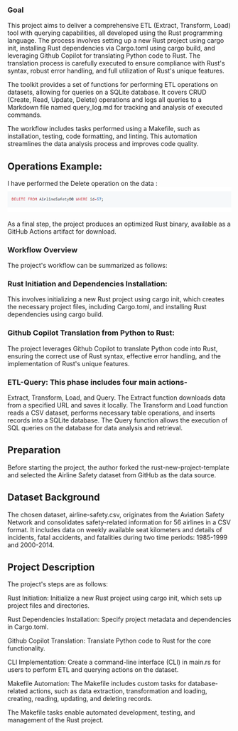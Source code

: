 ### Goal
This project aims to deliver a comprehensive ETL (Extract, Transform, Load) tool with querying capabilities, all developed using the Rust programming language. The process involves setting up a new Rust project using cargo init, installing Rust dependencies via Cargo.toml using cargo build, and leveraging Github Copilot for translating Python code to Rust. The translation process is carefully executed to ensure compliance with Rust's syntax, robust error handling, and full utilization of Rust's unique features.

The toolkit provides a set of functions for performing ETL operations on datasets, allowing for queries on a SQLite database. It covers CRUD (Create, Read, Update, Delete) operations and logs all queries to a Markdown file named query_log.md for tracking and analysis of executed commands.

The workflow includes tasks performed using a Makefile, such as installation, testing, code formatting, and linting. This automation streamlines the data analysis process and improves code quality.

## Operations Example:
I have performed the Delete operation on the data :
![Local Image](INDPROJ2.jpg.png)

As a final step, the project produces an optimized Rust binary, available as a GitHub Actions artifact for download.

### Workflow Overview
The project's workflow can be summarized as follows:

### Rust Initiation and Dependencies Installation: 
This involves initializing a new Rust project using cargo init, which creates the necessary project files, including Cargo.toml, and installing Rust dependencies using cargo build.

### Github Copilot Translation from Python to Rust:
The project leverages Github Copilot to translate Python code into Rust, ensuring the correct use of Rust syntax, effective error handling, and the implementation of Rust's unique features.

### ETL-Query: This phase includes four main actions-
Extract, Transform, Load, and Query. The Extract function downloads data from a specified URL and saves it locally. The Transform and Load function reads a CSV dataset, performs necessary table operations, and inserts records into a SQLite database. The Query function allows the execution of SQL queries on the database for data analysis and retrieval.


## Preparation
Before starting the project, the author forked the rust-new-project-template and selected the Airline Safety dataset from GitHub as the data source.

## Dataset Background
The chosen dataset, airline-safety.csv, originates from the Aviation Safety Network and consolidates safety-related information for 56 airlines in a CSV format. It includes data on weekly available seat kilometers and details of incidents, fatal accidents, and fatalities during two time periods: 1985-1999 and 2000-2014.

## Project Description
The project's steps are as follows:

Rust Initiation: Initialize a new Rust project using cargo init, which sets up project files and directories.

Rust Dependencies Installation: Specify project metadata and dependencies in Cargo.toml.

Github Copilot Translation: Translate Python code to Rust for the core functionality.

CLI Implementation: Create a command-line interface (CLI) in main.rs for users to perform ETL and querying actions on the dataset.



Makefile Automation: The Makefile includes custom tasks for database-related actions, such as data extraction, transformation and loading, creating, reading, updating, and deleting records.

The Makefile tasks enable automated development, testing, and management of the Rust project.








